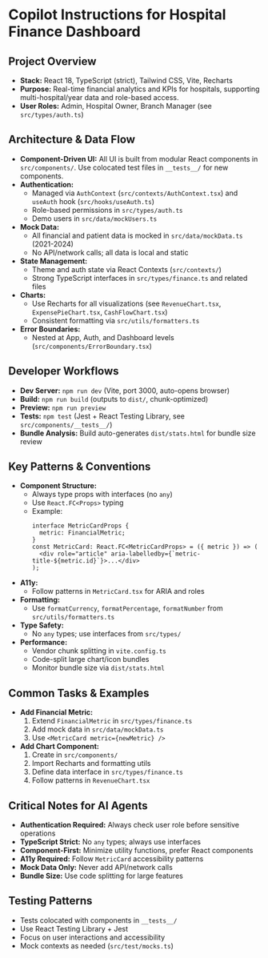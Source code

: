 # Copilot Instructions for Hospital Finance Dashboard

## Project Overview
- **Stack:** React 18, TypeScript (strict), Tailwind CSS, Vite, Recharts
- **Purpose:** Real-time financial analytics and KPIs for hospitals, supporting multi-hospital/year data and role-based access.
- **User Roles:** Admin, Hospital Owner, Branch Manager (see `src/types/auth.ts`)

## Architecture & Data Flow
- **Component-Driven UI:** All UI is built from modular React components in `src/components/`. Use colocated test files in `__tests__/` for new components.
- **Authentication:**
  - Managed via `AuthContext` (`src/contexts/AuthContext.tsx`) and `useAuth` hook (`src/hooks/useAuth.ts`)
  - Role-based permissions in `src/types/auth.ts`
  - Demo users in `src/data/mockUsers.ts`
- **Mock Data:**
  - All financial and patient data is mocked in `src/data/mockData.ts` (2021-2024)
  - No API/network calls; all data is local and static
- **State Management:**
  - Theme and auth state via React Contexts (`src/contexts/`)
  - Strong TypeScript interfaces in `src/types/finance.ts` and related files
- **Charts:**
  - Use Recharts for all visualizations (see `RevenueChart.tsx`, `ExpensePieChart.tsx`, `CashFlowChart.tsx`)
  - Consistent formatting via `src/utils/formatters.ts`
- **Error Boundaries:**
  - Nested at App, Auth, and Dashboard levels (`src/components/ErrorBoundary.tsx`)

## Developer Workflows
- **Dev Server:** `npm run dev` (Vite, port 3000, auto-opens browser)
- **Build:** `npm run build` (outputs to `dist/`, chunk-optimized)
- **Preview:** `npm run preview`
- **Tests:** `npm test` (Jest + React Testing Library, see `src/components/__tests__/`)
- **Bundle Analysis:** Build auto-generates `dist/stats.html` for bundle size review

## Key Patterns & Conventions
- **Component Structure:**
  - Always type props with interfaces (no `any`)
  - Use `React.FC<Props>` typing
  - Example:
    ```tsx
    interface MetricCardProps {
      metric: FinancialMetric;
    }
    const MetricCard: React.FC<MetricCardProps> = ({ metric }) => (
      <div role="article" aria-labelledby={`metric-title-${metric.id}`}>...</div>
    );
    ```
- **A11y:**
  - Follow patterns in `MetricCard.tsx` for ARIA and roles
- **Formatting:**
  - Use `formatCurrency`, `formatPercentage`, `formatNumber` from `src/utils/formatters.ts`
- **Type Safety:**
  - No `any` types; use interfaces from `src/types/`
- **Performance:**
  - Vendor chunk splitting in `vite.config.ts`
  - Code-split large chart/icon bundles
  - Monitor bundle size via `dist/stats.html`

## Common Tasks & Examples
- **Add Financial Metric:**
  1. Extend `FinancialMetric` in `src/types/finance.ts`
  2. Add mock data in `src/data/mockData.ts`
  3. Use `<MetricCard metric={newMetric} />`
- **Add Chart Component:**
  1. Create in `src/components/`
  2. Import Recharts and formatting utils
  3. Define data interface in `src/types/finance.ts`
  4. Follow patterns in `RevenueChart.tsx`

## Critical Notes for AI Agents
- **Authentication Required:** Always check user role before sensitive operations
- **TypeScript Strict:** No `any` types; always use interfaces
- **Component-First:** Minimize utility functions, prefer React components
- **A11y Required:** Follow `MetricCard` accessibility patterns
- **Mock Data Only:** Never add API/network calls
- **Bundle Size:** Use code splitting for large features

## Testing Patterns
- Tests colocated with components in `__tests__/`
- Use React Testing Library + Jest
- Focus on user interactions and accessibility
- Mock contexts as needed (`src/test/mocks.ts`)
